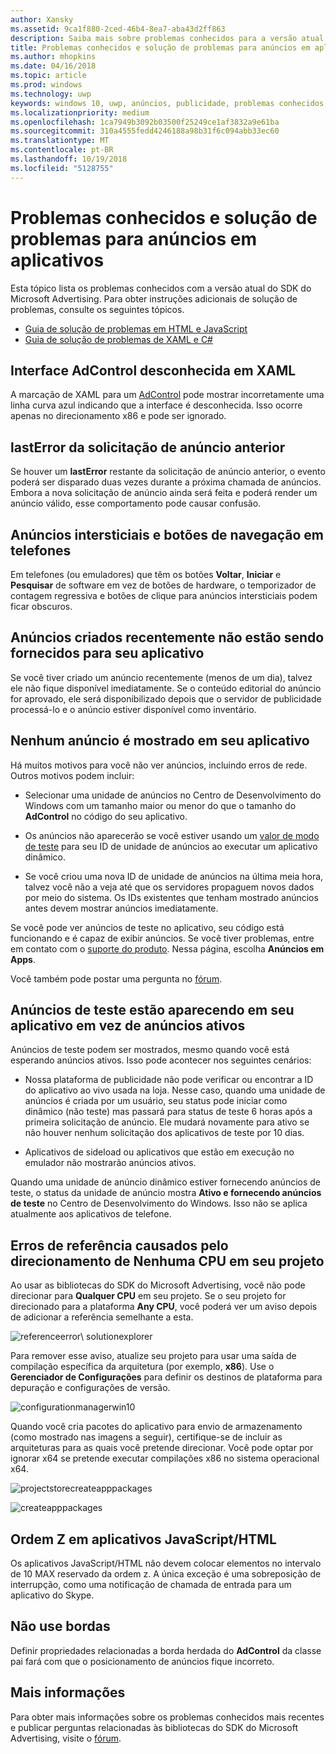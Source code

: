 ```yaml
---
author: Xansky
ms.assetid: 9ca1f880-2ced-46b4-8ea7-aba43d2ff863
description: Saiba mais sobre problemas conhecidos para a versão atual das bibliotecas do SDK do Microsoft Advertising.
title: Problemas conhecidos e solução de problemas para anúncios em aplicativos
ms.author: mhopkins
ms.date: 04/16/2018
ms.topic: article
ms.prod: windows
ms.technology: uwp
keywords: windows 10, uwp, anúncios, publicidade, problemas conhecidos, solução de problemas
ms.localizationpriority: medium
ms.openlocfilehash: 1ca7949b3092b03500f25249ce1af3832a9e61ba
ms.sourcegitcommit: 310a4555fedd4246188a98b31f6c094abb33ec60
ms.translationtype: MT
ms.contentlocale: pt-BR
ms.lasthandoff: 10/19/2018
ms.locfileid: "5128755"
---
```

# <a name="known-issues-and-troubleshooting-for-ads-in-apps"></a>Problemas conhecidos e solução de problemas para anúncios em aplicativos

Esta tópico lista os problemas conhecidos com a versão atual do SDK do Microsoft Advertising. Para obter instruções adicionais de solução de problemas, consulte os seguintes tópicos.

* [Guia de solução de problemas em HTML e JavaScript](html-and-javascript-troubleshooting-guide.md)
* [Guia de solução de problemas de XAML e C#](xaml-and-c-troubleshooting-guide.md)

## <a name="adcontrol-interface-unknown-in-xaml"></a>Interface AdControl desconhecida em XAML

A marcação de XAML para um [AdControl](https://docs.microsoft.com/uwp/api/microsoft.advertising.winrt.ui.adcontrol) pode mostrar incorretamente uma linha curva azul indicando que a interface é desconhecida. Isso ocorre apenas no direcionamento x86 e pode ser ignorado.

## <a name="lasterror-from-previous-ad-request"></a>lastError da solicitação de anúncio anterior

Se houver um **lastError** restante da solicitação de anúncio anterior, o evento poderá ser disparado duas vezes durante a próxima chamada de anúncios. Embora a nova solicitação de anúncio ainda será feita e poderá render um anúncio válido, esse comportamento pode causar confusão.

## <a name="interstitial-ads-and-navigation-buttons-on-phones"></a>Anúncios intersticiais e botões de navegação em telefones

Em telefones (ou emuladores) que têm os botões **Voltar**, **Iniciar** e **Pesquisar** de software em vez de botões de hardware, o temporizador de contagem regressiva e botões de clique para anúncios intersticiais podem ficar obscuros.

## <a name="recently-created-ads-are-not-being-served-to-your-app"></a>Anúncios criados recentemente não estão sendo fornecidos para seu aplicativo

Se você tiver criado um anúncio recentemente (menos de um dia), talvez ele não fique disponível imediatamente. Se o conteúdo editorial do anúncio for aprovado, ele será disponibilizado depois que o servidor de publicidade processá-lo e o anúncio estiver disponível como inventário.

## <a name="no-ads-are-shown-in-your-app"></a>Nenhum anúncio é mostrado em seu aplicativo

Há muitos motivos para você não ver anúncios, incluindo erros de rede. Outros motivos podem incluir:

* Selecionar uma unidade de anúncios no Centro de Desenvolvimento do Windows com um tamanho maior ou menor do que o tamanho do **AdControl** no código do seu aplicativo.

* Os anúncios não aparecerão se você estiver usando um [valor de modo de teste](set-up-ad-units-in-your-app.md#test-ad-units) para seu ID de unidade de anúncios ao executar um aplicativo dinâmico.

* Se você criou uma nova ID de unidade de anúncios na última meia hora, talvez você não a veja até que os servidores propaguem novos dados por meio do sistema. Os IDs existentes que tenham mostrado anúncios antes devem mostrar anúncios imediatamente.

Se você pode ver anúncios de teste no aplicativo, seu código está funcionando e é capaz de exibir anúncios. Se você tiver problemas, entre em contato com o [suporte do produto](https://developer.microsoft.com/en-us/windows/support). Nessa página, escolha **Anúncios em Apps**.

Você também pode postar uma pergunta no [fórum](http://go.microsoft.com/fwlink/p/?LinkId=401266).

## <a name="test-ads-are-showing-in-your-app-instead-of-live-ads"></a>Anúncios de teste estão aparecendo em seu aplicativo em vez de anúncios ativos

Anúncios de teste podem ser mostrados, mesmo quando você está esperando anúncios ativos. Isso pode acontecer nos seguintes cenários:

* Nossa plataforma de publicidade não pode verificar ou encontrar a ID do aplicativo ao vivo usada na loja. Nesse caso, quando uma unidade de anúncios é criada por um usuário, seu status pode iniciar como dinâmico (não teste) mas passará para status de teste 6 horas após a primeira solicitação de anúncio. Ele mudará novamente para ativo se não houver nenhum solicitação dos aplicativos de teste por 10 dias.

* Aplicativos de sideload ou aplicativos que estão em execução no emulador não mostrarão anúncios ativos.

Quando uma unidade de anúncio dinâmico estiver fornecendo anúncios de teste, o status da unidade de anúncio mostra **Ativo e fornecendo anúncios de teste** no Centro de Desenvolvimento do Windows. Isso não se aplica atualmente aos aplicativos de telefone.


<span id="reference_errors"/>

## <a name="reference-errors-caused-by-targeting-any-cpu-in-your-project"></a>Erros de referência causados pelo direcionamento de Nenhuma CPU em seu projeto

Ao usar as bibliotecas do SDK do Microsoft Advertising, você não pode direcionar para **Qualquer CPU** em seu projeto. Se o seu projeto for direcionado para a plataforma **Any CPU**, você poderá ver um aviso depois de adicionar a referência semelhante a esta.

![referenceerror\ solutionexplorer](images/13-19629921-023c-42ec-b8f5-bc0b63d5a191.jpg)

Para remover esse aviso, atualize seu projeto para usar uma saída de compilação específica da arquitetura (por exemplo, **x86**). Use o **Gerenciador de Configurações** para definir os destinos de plataforma para depuração e configurações de versão.

![configurationmanagerwin10](images/13-87074274-c10d-4dbd-9a06-453b7184f8de.png)

Quando você cria pacotes do aplicativo para envio de armazenamento (como mostrado nas imagens a seguir), certifique-se de incluir as arquiteturas para as quais você pretende direcionar. Você pode optar por ignorar x64 se pretende executar compilações x86 no sistema operacional x64.

![projectstorecreateapppackages](images/13-a99b05a4-8917-4c53-822e-2548fadf828a.png)

![createapppackages](images/13-16280cb1-a838-42b9-9256-eac7f33f5603.png)

## <a name="z-order-in-javascripthtml-apps"></a>Ordem Z em aplicativos JavaScript/HTML

Os aplicativos JavaScript/HTML não devem colocar elementos no intervalo de 10 MAX reservado da ordem z. A única exceção é uma sobreposição de interrupção, como uma notificação de chamada de entrada para um aplicativo do Skype.

<span id="bkmk-ui"/>

## <a name="do-not-use-borders"></a>Não use bordas

Definir propriedades relacionadas a borda herdada do **AdControl** da classe pai fará com que o posicionamento de anúncios fique incorreto.

## <a name="more-information"></a>Mais informações

Para obter mais informações sobre os problemas conhecidos mais recentes e publicar perguntas relacionadas às bibliotecas do SDK do Microsoft Advertising, visite o [fórum](http://go.microsoft.com/fwlink/p/?LinkId=401266).

 

 
